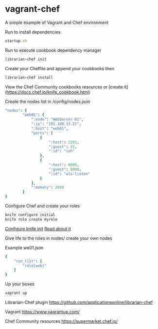 # vagrant-chef
A simple example of Vagrant and Chef environment

Run to install dependencies
```ruby
startup.sh 
```

Run to execute cookbook dependency manager 
```ruby
librarian-chef init
```

Create your Cheffile and append your cookbooks then
```ruby
librarian-chef install
```

View the Chef Community cookbooks resources or [create it] (https://docs.chef.io/knife_cookbook.html)


Create the nodes list in /config/nodes.json
```ruby
"nodes": {
		"web01": {
			":node": "WebServer-01",
			":ip": "192.168.33.21",
			":host": "web01",
			"ports": [
				{
					":host": 2201,
					":guest": 22,
					":id": "ssh"
				},
				{
					":host": 8000,
					":guest": 8000,
					":id": "wls-listen"
				}
			],
			":memory": 2048
		}
}
```

Configure Chef and create your roles
```ruby
knife configure initial
knife role create myrole
```
[Configure knife init](https://docs.chef.io/knife_configure.html)
[Read about it](https://www.digitalocean.com/community/tutorials/how-to-use-roles-and-environments-in-chef-to-control-server-configurations)


Give life to the roles in nodes/ create your own nodes

Example we01.json

```ruby
{
    "run_list": [
        "role[web]"
    ]
}
```

Up your boxes
```ruby
vagrant up
```

Librarian-Chef plugin
https://github.com/applicationsonline/librarian-chef

Vagrant
https://www.vagrantup.com/

Chef Community resources
https://supermarket.chef.io/
